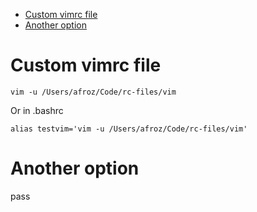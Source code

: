 - [Custom vimrc file](#custom-vimrc-file)
- [Another option](#another-option)


# Custom vimrc file

```shell
vim -u /Users/afroz/Code/rc-files/vim
```

Or in .bashrc
```shell
alias testvim='vim -u /Users/afroz/Code/rc-files/vim'
```

# Another option
pass